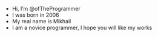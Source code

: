 - Hi, I’m @ofTheProgrammer
- I was born in 2006
- My real name is Mikhail
- I am a novice programmer, I hope you will like my works
